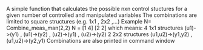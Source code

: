 
A simple function that calculates the possible nxn control stuctures  for a given number of controlled and manipulated variables
The combinations are limited to square structures (e.g. 1x1 , 2x2 ,...)
Example
N= Combine_meas_man(2,2)
N = [1 4]
    [2 2] 
which means:
4 1x1 structures (u1)->(y1) , (u1)->(y2) , (u2)->(y1) , (u2)->(y2) 
2 2x2 structures (u1,u2)->(y1,y2) , (u1,u2)->(y2,y1)
Combinations are also printed in command window

